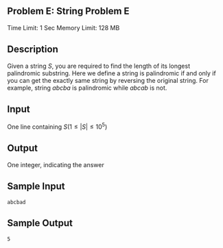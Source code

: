## Problem E: String Problem E

Time Limit: 1 Sec Memory Limit: 128 MB

## Description

Given a string $S$, you are required to find the length of its longest palindromic substring. Here we define a string is palindromic if and only if you can get the exactly same string by reversing the original string. For example, string $abcba$ is palindromic while $abcab$ is not.

## Input

One line containing $S(1≤|S|≤10^5)$

## Output

One integer, indicating the answer

## Sample Input

```
abcbad
```

## Sample Output

```
5
```
